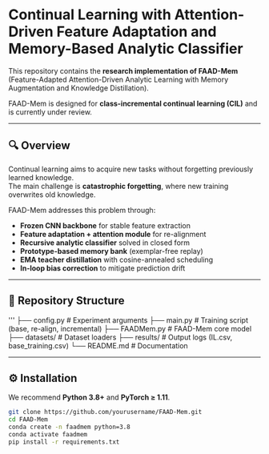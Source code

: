 # Continual Learning with Attention-Driven Feature Adaptation and Memory-Based Analytic Classifier

This repository contains the **research implementation of FAAD-Mem**  
(Feature-Adapted Attention-Driven Analytic Learning with Memory Augmentation and Knowledge Distillation).  

FAAD-Mem is designed for **class-incremental continual learning (CIL)** and is currently under review.  

---

## 🔍 Overview
Continual learning aims to acquire new tasks without forgetting previously learned knowledge.  
The main challenge is **catastrophic forgetting**, where new training overwrites old knowledge.  

FAAD-Mem addresses this problem through:
- **Frozen CNN backbone** for stable feature extraction  
- **Feature adaptation + attention module** for re-alignment  
- **Recursive analytic classifier** solved in closed form  
- **Prototype-based memory bank** (exemplar-free replay)  
- **EMA teacher distillation** with cosine-annealed scheduling  
- **In-loop bias correction** to mitigate prediction drift  

---

## 📂 Repository Structure
'''
├── config.py # Experiment arguments
├── main.py # Training script (base, re-align, incremental)
├── FAADMem.py # FAAD-Mem core model
├── datasets/ # Dataset loaders
├── results/ # Output logs (IL.csv, base_training.csv)
└── README.md # Documentation


---

## ⚙️ Installation

We recommend **Python 3.8+** and **PyTorch ≥ 1.11**.

```bash
git clone https://github.com/yourusername/FAAD-Mem.git
cd FAAD-Mem
conda create -n faadmem python=3.8
conda activate faadmem
pip install -r requirements.txt

